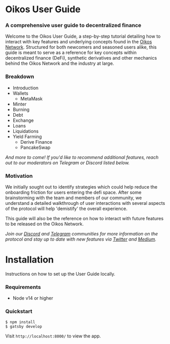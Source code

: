# Oikos User Guide

### A comprehensive user guide to decentralized finance

Welcome to the Oikos User Guide, a step-by-step tutorial detailing how to interact with key features and underlying concepts found in the [Oikos Network](https://oikos.cash/). Structured for both newcomers and seasoned users alike, this guide is meant to serve as a reference for key concepts within decentralized finance (DeFi), synthetic derivatives and other mechanics behind the Oikos Network and the industry at large.

### Breakdown
- Introduction
- Wallets
    - MetaMask
- Minter
- Burning
- Debt
- Exchange
- Loans
- Liquidations
- Yield Farming
    - Derive Finance
    - PancakeSwap

*And more to come! If you'd like to recommend additional features, reach out to our moderators on Telegram or Discord listed below.*

### Motivation

We initially sought out to identify strategies which could help reduce the onboarding friction for users entering the defi space. After some brainstorming with the team and members of our community, we understand a detailed walkthrough of user interactions with several aspects of the protocol will help 'demistify' the overall experience. 

This guide will also be the reference on how to interact with future features to be released on the Oikos Network. 

*Join our [Discord](https://discord.gg/VVDu6Er) and [Telegram](https://t.me/oikoscash) communities for more information on the protocol and stay up to date with new features via [Twitter](https://twitter.com/oikos_cash) and [Medium](https://oikoscash.medium.com/).*


# Installation

Instructions on how to set up the User Guide locally.

### Requirements

* Node v14 or higher

### Quickstart

```
$ npm install
$ gatsby develop
```

Visit `http://localhost:8000/` to view the app.
